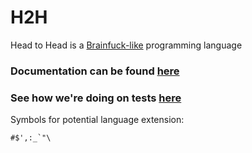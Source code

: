 # H2H
Head to Head is a [Brainfuck-like](https://en.wikipedia.org/wiki/Brainfuck) programming language


### Documentation can be found [here](./docs/lang_spec.md)

### See how we're doing on tests [here](./docs/tests.md)

Symbols for potential language extension:
```
#$',:_`"\
```